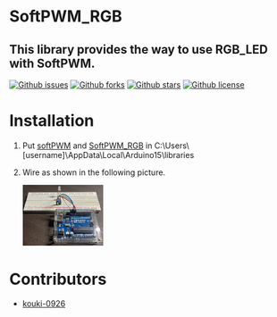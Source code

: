 # SoftPWM_RGB
## This library provides the way to use RGB_LED with SoftPWM.

[![Github issues](https://img.shields.io/github/issues/kouki-0926/SoftPWM_RGB)](https://github.com/kouki-0926/SoftPWM_RGB/issues)
[![Github forks](https://img.shields.io/github/forks/kouki-0926/SoftPWM_RGB)](https://github.com/kouki-0926/SoftPWM_RGB/network/members)
[![Github stars](https://img.shields.io/github/stars/kouki-0926/SoftPWM_RGB)](https://github.com/kouki-0926/SoftPWM_RGB/stargazers)
[![Github license](https://img.shields.io/github/license/kouki-0926/SoftPWM_RGB)](https://github.com/kouki-0926/SoftPWM_RGB/)

# Installation
1. Put [softPWM](https://github.com/bhagman/SoftPWM) and [SoftPWM_RGB](https://github.com/kouki-0926/SoftPWM_RGB) in C:\Users\\[username]\AppData\Local\Arduino15\libraries
1. Wire as shown in the following picture.

   <img style="width: 30%" src="imgs/arduino.jpg">

# Contributors
- [kouki-0926](https://github.com/kouki-0926)